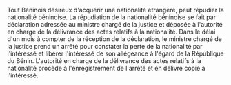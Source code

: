 Tout Béninois désireux d'acquérir une nationalité étrangère, peut répudier la nationalité béninoise.
La répudiation de la nationalité béninoise se fait par déclaration adressée au ministre chargé de la justice et déposée à l'autorité en charge de la délivrance des actes relatifs à la nationalité.
Dans le délai d'un mois à compter de la réception de la déclaration, le ministre chargé de la justice prend un arrêté pour constater la perte de la nationalité par l'intéressé et libérer l'intéressé de son allégeance à l'égard de la République du Bénin.
L'autorité en charge de la délivrance des actes relatifs à la nationalité procède à l'enregistrement de l'arrêté et en délivre copie à l'intéressé.